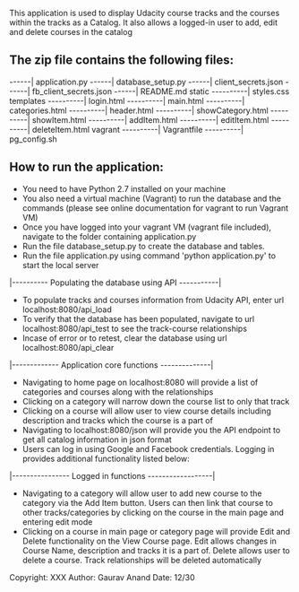 This application is used to display Udacity course tracks
and the courses within the tracks as a Catalog. It also allows
a logged-in user to add, edit and delete courses in the catalog

The zip file contains the following files:
-----------------------------------------
------| application.py
------| database_setup.py
------| client_secrets.json
------| fb_client_secrets.json
------| README.md
static
----------| styles.css
templates
----------| login.html
----------| main.html
----------| categories.html
----------| header.html
----------| showCategory.html
----------| showItem.html
----------| addItem.html
----------| editItem.html
----------| deleteItem.html
vagrant
----------| Vagrantfile
----------| pg_config.sh


How to run the application:
------------------------------------------
- You need to have Python 2.7 installed on your machine
- You also need a virtual machine (Vagrant) to run the database and
the commands (please see online documentation for vagrant to run Vagrant VM)
- Once you have logged into your vagrant VM (vagrant file included), 
navigate to the folder containing application.py
- Run the file database_setup.py to create the database and tables.
- Run the file application.py using command 'python application.py'
to start the local server

|---------- Populating the database using API -----------|
- To populate tracks and courses information from Udacity API,
enter url localhost:8080/api_load
- To verify that the database has been populated, navigate to url
localhost:8080/api_test to see the track-course relationships
- Incase of error or to retest, clear the database using url
localhost:8080/api_clear

|------------- Application core functions --------------|

- Navigating to home page on localhost:8080 will provide a list 
of categories and courses along with the relationships
- Clicking on a category will narrow down the course list to 
only that track
- Clicking on a course will allow user to view course details
including description and tracks which the course is a part of
- Navigating to localhost:8080/json will provide you the API 
endpoint to get all catalog information in json format
- Users can log in using Google and Facebook credentials. Logging
in provides additional functionality listed below:

|---------------- Logged in functions ------------------|
- Navigating to a category will allow user to add new course to the
category via the Add Item button. Users can then link that course
to other tracks/categories by clicking on the course in the main page
and entering edit mode
- Clicking on a course in main page or category page will provide
Edit and Delete functionality on the View Course page. Edit allows changes
in Course Name, description and tracks it is a part of. Delete allows 
user to delete a course. Track relationships will be deleted automatically



Copyright: XXX
Author: Gaurav Anand
Date: 12/30
